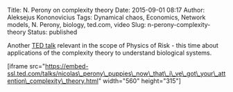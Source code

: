 Title: N. Perony on complexity theory
Date: 2015-09-01 08:17
Author: Aleksejus Kononovicius
Tags: Dynamical chaos, Economics, Network models, N. Perony, biology, ted.com, video
Slug: n-perony-complexity-theory
Status: published

Another [TED
talk](https://www.ted.com/talks/nicolas_perony_puppies_now_that_i_ve_got_your_attention_complexity_theory)
relevant in the scope of Physics of Risk - this time about applications
of the complexity theory to understand biological systems.

\[iframe
src="https://embed-ssl.ted.com/talks/nicolas\_perony\_puppies\_now\_that\_i\_ve\_got\_your\_attention\_complexity\_theory.html"
width="560" height="315"\]
